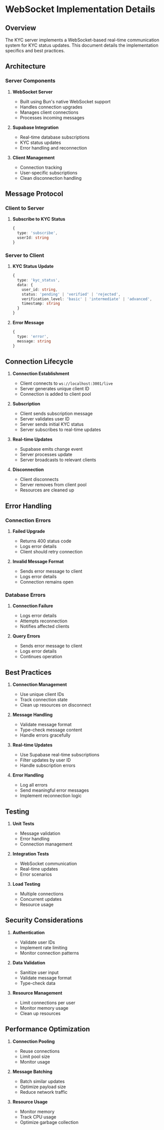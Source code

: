 # WebSocket Implementation Details

## Overview

The KYC server implements a WebSocket-based real-time communication system for KYC status updates. This document details the implementation specifics and best practices.

## Architecture

### Server Components

1. **WebSocket Server**

   - Built using Bun's native WebSocket support
   - Handles connection upgrades
   - Manages client connections
   - Processes incoming messages

2. **Supabase Integration**

   - Real-time database subscriptions
   - KYC status updates
   - Error handling and reconnection

3. **Client Management**
   - Connection tracking
   - User-specific subscriptions
   - Clean disconnection handling

## Message Protocol

### Client to Server

1. **Subscribe to KYC Status**
   ```typescript
   {
     type: 'subscribe',
     userId: string
   }
   ```

### Server to Client

1. **KYC Status Update**

   ```typescript
   {
     type: 'kyc_status',
     data: {
       user_id: string,
       status: 'pending' | 'verified' | 'rejected',
       verification_level: 'basic' | 'intermediate' | 'advanced',
       timestamp: string
     }
   }
   ```

2. **Error Message**
   ```typescript
   {
     type: 'error',
     message: string
   }
   ```

## Connection Lifecycle

1. **Connection Establishment**

   - Client connects to `ws://localhost:3001/live`
   - Server generates unique client ID
   - Connection is added to client pool

2. **Subscription**

   - Client sends subscription message
   - Server validates user ID
   - Server sends initial KYC status
   - Server subscribes to real-time updates

3. **Real-time Updates**

   - Supabase emits change event
   - Server processes update
   - Server broadcasts to relevant clients

4. **Disconnection**
   - Client disconnects
   - Server removes from client pool
   - Resources are cleaned up

## Error Handling

### Connection Errors

1. **Failed Upgrade**

   - Returns 400 status code
   - Logs error details
   - Client should retry connection

2. **Invalid Message Format**
   - Sends error message to client
   - Logs error details
   - Connection remains open

### Database Errors

1. **Connection Failure**

   - Logs error details
   - Attempts reconnection
   - Notifies affected clients

2. **Query Errors**
   - Sends error message to client
   - Logs error details
   - Continues operation

## Best Practices

1. **Connection Management**

   - Use unique client IDs
   - Track connection state
   - Clean up resources on disconnect

2. **Message Handling**

   - Validate message format
   - Type-check message content
   - Handle errors gracefully

3. **Real-time Updates**

   - Use Supabase real-time subscriptions
   - Filter updates by user ID
   - Handle subscription errors

4. **Error Handling**
   - Log all errors
   - Send meaningful error messages
   - Implement reconnection logic

## Testing

1. **Unit Tests**

   - Message validation
   - Error handling
   - Connection management

2. **Integration Tests**

   - WebSocket communication
   - Real-time updates
   - Error scenarios

3. **Load Testing**
   - Multiple connections
   - Concurrent updates
   - Resource usage

## Security Considerations

1. **Authentication**

   - Validate user IDs
   - Implement rate limiting
   - Monitor connection patterns

2. **Data Validation**

   - Sanitize user input
   - Validate message format
   - Type-check data

3. **Resource Management**
   - Limit connections per user
   - Monitor memory usage
   - Clean up resources

## Performance Optimization

1. **Connection Pooling**

   - Reuse connections
   - Limit pool size
   - Monitor usage

2. **Message Batching**

   - Batch similar updates
   - Optimize payload size
   - Reduce network traffic

3. **Resource Usage**
   - Monitor memory
   - Track CPU usage
   - Optimize garbage collection
